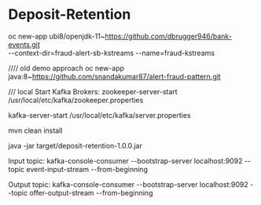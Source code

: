 # Deposit-Retention


oc new-app ubi8/openjdk-11~https://github.com/dbrugger946/bank-events.git \
--context-dir=fraud-alert-sb-kstreams  --name=fraud-kstreams




//// old demo approach oc new-app java:8~https://github.com/snandakumar87/alert-fraud-pattern.git

/// local
Start Kafka Brokers: zookeeper-server-start /usr/local/etc/kafka/zookeeper.properties

kafka-server-start /usr/local/etc/kafka/server.properties

mvn clean install

java -jar target/deposit-retention-1.0.0.jar

Input topic: kafka-console-consumer --bootstrap-server localhost:9092 --topic event-input-stream --from-beginning

Output topic: kafka-console-consumer --bootstrap-server localhost:9092 --topic offer-output-stream --from-beginning
